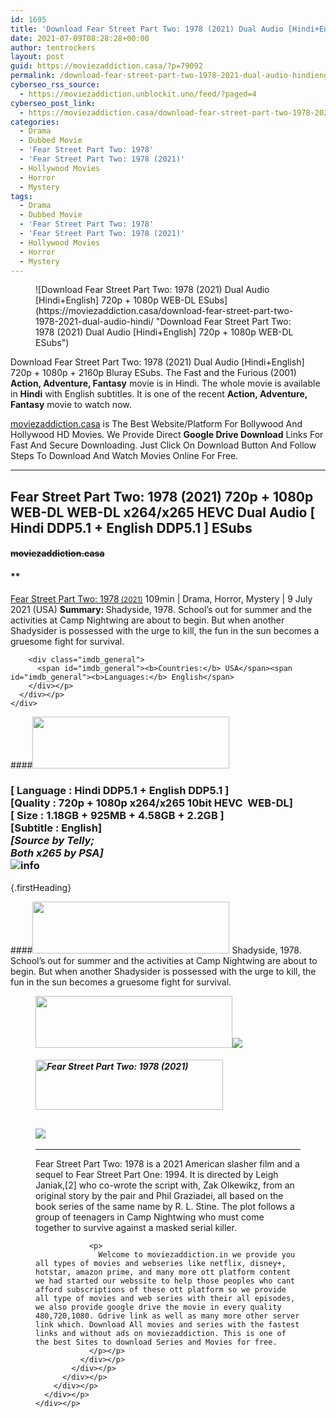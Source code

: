```yaml
---
id: 1695
title: 'Download Fear Street Part Two: 1978 (2021) Dual Audio [Hindi+English] 720p + 1080p WEB-DL ESubs'
date: 2021-07-09T08:28:28+00:00
author: tentrockers
layout: post
guid: https://moviezaddiction.casa/?p=79092
permalink: /download-fear-street-part-two-1978-2021-dual-audio-hindienglish-720p-1080p-web-dl-esubs/
cyberseo_rss_source:
  - https://moviezaddiction.unblockit.uno/feed/?paged=4
cyberseo_post_link:
  - https://moviezaddiction.casa/download-fear-street-part-two-1978-2021-dual-audio-hindi/
categories:
  - Drama
  - Dubbed Movie
  - 'Fear Street Part Two: 1978'
  - 'Fear Street Part Two: 1978 (2021)'
  - Hollywood Movies
  - Horror
  - Mystery
tags:
  - Drama
  - Dubbed Movie
  - 'Fear Street Part Two: 1978'
  - 'Fear Street Part Two: 1978 (2021)'
  - Hollywood Movies
  - Horror
  - Mystery
---
```

<figure class="entry-thumbnail">![Download Fear Street Part Two: 1978 (2021) Dual Audio [Hindi+English] 720p + 1080p WEB-DL ESubs](https://moviezaddiction.casa/download-fear-street-part-two-1978-2021-dual-audio-hindi/ "Download Fear Street Part Two: 1978 (2021) Dual Audio [Hindi+English] 720p + 1080p WEB-DL ESubs") </figure> 

Download Fear Street Part Two: 1978 (2021) Dual Audio [Hindi+English] 720p + 1080p + 2160p Bluray ESubs. The Fast and the Furious (2001) **Action, Adventure, Fantasy** movie is in Hindi. The whole movie is available in **Hindi** with English subtitles. It is one of the recent **Action, Adventure, Fantasy** movie to watch now.

[moviezaddiction.casa](https://moviezaddiction.casa) is The Best Website/Platform For Bollywood And Hollywood HD Movies. We Provide Direct **Google Drive Download** Links For Fast And Secure Downloading. Just Click On Download Button And Follow Steps To Download And Watch Movies Online For Free.

* * *

## <span>Fear Street Part Two: 1978 (2021) 720p + 1080p WEB-DL WEB-DL x264/x265 HEVC Dual Audio [ Hindi DDP5.1 + English DDP5.1 ] ESubs</span>

#### <span>~~moviezaddiction.casa~~</span>

#### **</p> 

<div class="imdb_container">
  <div>
    <div class="imdb_dark">
      <div class="imdb_right">
        <span id="movie_title"><a href="https://www.imdb.com/title/tt9701940" target="_blank" rel="noopener">Fear Street Part Two: 1978<small> (2021)</small></a></span> <span id="genres">109min | Drama, Horror, Mystery | 9 July 2021 (USA)</span> <span id="summary"><b>Summary: </b>Shadyside, 1978. School&#8217;s out for summer and the activities at Camp Nightwing are about to begin. But when another Shadysider is possessed with the urge to kill, the fun in the sun becomes a gruesome fight for survival.</span> </p> 
        
        <div class="imdb_general">
          <span id="imdb_general"><b>Countries:</b> USA</span><span id="imdb_general"><b>Languages:</b> English</span>
        </div></p>
      </div></p>
    </div>
  </div>
</div>

</b></h4> 

####<img loading="lazy" class="aligncenter" src="https:///moviezaddiction.casa/wp-content/uploads/2018/02/Media-Info.png?zoom=0.8099999785423279&resize=315%2C83&ssl=1" srcset="https://moviezaddiction.casa//wp-content/uploads/2018/02/Media-Info.png?zoom=0.8999999761581421&resize=315%2C83&ssl=1" width="315" height="83" /> 

### <span><span><strong>[ Language : Hindi DDP5.1 + English DDP5.1</strong>&nbsp;]</span><br /><span>[Quality : 720p + 1080p x264/x265 10bit HEVC&nbsp; WEB-DL]</span><br /><span>[ Size : 1.18GB + 925MB + 4.58GB + 2.2GB ]</span><br /><span>[Subtitle : English]<br /><em>[Source by Telly;<br />Both x265 by PSA]</em><br /></span></span><img src="https://i.imgur.com/AusysgD.png" alt="info" usemap="#workmap" /> </p> 

<map name="workmap">
  <area alt="imdb" coords="0,0,80,40" shape="rect" href="https://www.imdb.com/title/tt9701940/" target="_blank" />
  
  <area alt="youtube" coords="100,0,180,40" shape="rect" href="https://www.youtube.com/watch?v=Y3tHbFTUf1g" target="_blank" />
</map> {.firstHeading}

####<img loading="lazy" class="aligncenter" src="https://moviezaddiction.casa//wp-content/uploads/2018/02/Plot.jpeg?zoom=0.8099999785423279&resize=315%2C83&ssl=1" srcset="https://moviezaddiction.casa//wp-content/uploads/2018/02/Plot.jpeg?zoom=0.8999999761581421&resize=315%2C83&ssl=1" width="315" height="83" /> <span>Shadyside, 1978. School’s out for summer and the activities at Camp Nightwing are about to begin. But when another Shadysider is possessed with the urge to kill, the fun in the sun becomes a gruesome fight for survival.</span>

<div class="wp-block-image">
  <figure class="aligncenter is-resized"><img loading="lazy" class="aligncenter" src="https://i1.wp.com/moviezaddiction.casa/wp-content/uploads/2018/02/Screenshots-Button.png?zoom=0.8099999785423279&resize=315%2C83&ssl=1" srcset="https://moviezaddiction.casa//wp-content/uploads/2018/02/Screenshots-Button.png?zoom=0.8999999761581421&resize=315%2C83&ssl=1" width="315" height="83" /><img src="https://1.bp.blogspot.com/-0sW0CXKPdQg/YOgH3nbe8jI/AAAAAAAAEok/LTNZ0sRSw1wRHAyq1O5wyxs68iwRaAzNACLcBGAsYHQ/s16000/Fear%2BStreet%2BPart%2B2%2B1978%2B%25282021%2529%2B720p%2BWEB-DL%2Bx264%2BDual%2BAudio%2B%255B%2BHindi%2BHE-AAC5.1%2B%252B%2BEnglish%2BHE-AAC5.1%2B%255D%2BESubs%2B%255Bwww.MoviezAddiction.casa%255D_s.jpg" /> </p> 
  
  <h4 class="summary_text">
    <em><img loading="lazy" class="aligncenter" src="https://i2.wp.com/moviezaddiction.casa/wp-content/uploads/2018/02/Download-Button-1.png?zoom=0.8099999785423279&resize=300%2C80&ssl=1" srcset="https://i2.wp.com/moviezaddiction.casa/wp-content/uploads/2018/02/Download-Button-1.png?zoom=0.8999999761581421&resize=300%2C80&ssl=1" alt="Fear Street Part Two: 1978 (2021)" width="300" height="80" /></em>
  </h4>
  
  <h2>
    <img class="aligncenter" src="https://i.imgur.com/Ds7bb.gif" />
  </h2>
  
  <hr />
  
  <div class="mod" data-md="50" data-hveid="250" data-ved="0ahUKEwi-7dnvqo7WAhXLsFQKHTILBKEQkCkI-gEoAzAn">
    <div class="_cgc kno-fb-ctx" data-hveid="251" data-ved="0ahUKEwi-7dnvqo7WAhXLsFQKHTILBKEQziAI-wEoADAn">
      <div class="r-iH9cFH0n0MiE">
        <div class="mod" data-md="50" data-hveid="228" data-ved="0ahUKEwjniJq86tTWAhULK48KHU9mChkQkCkI5AEoBDAh">
          <div class="_cgc kno-fb-ctx" data-hveid="229" data-ved="0ahUKEwjniJq86tTWAhULK48KHU9mChkQziAI5QEoADAh">
            <div class="r-iwKCMzMr_HBQ">
              <div class="overviewContainer ng-star-inserted">
                <p>
                  Fear Street Part Two: 1978 is a 2021 American slasher film and a sequel to Fear Street Part One: 1994. It is directed by Leigh Janiak,[2] who co-wrote the script with, Zak Olkewikz, from an original story by the pair and Phil Graziadei, all based on the book series of the same name by R. L. Stine. The plot follows a group of teenagers in Camp Nightwing who must come together to survive against a masked serial killer.
                </p>
                
                <p>
                  Welcome to moviezaddiction.in we provide you all types of movies and webseries like netflix, disney+, hotstar, amazon prime, and many more ott platform content we had started our webssite to help those peoples who cant afford subscriptions of these ott platform so we provide all type of movies and web series with their all episodes, we also provide google drive the movie in every quality 480,720,1080. Gdrive link as well as many more other server link which. Download All movies and series with the fastest links and without ads on moviezaddiction. This is one of the best Sites to download Series and Movies for free.
                </p></p>
              </div></p>
            </div></p>
          </div></p>
        </div></p>
      </div></p>
    </div></p>
  </div></figure>
</div>